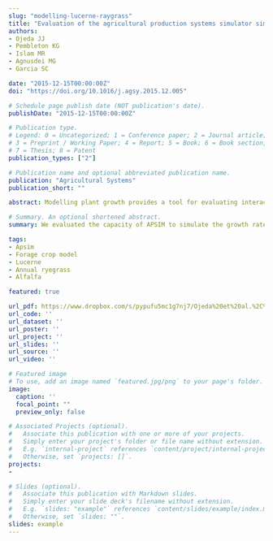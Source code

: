 ```yaml
---
slug: "modelling-lucerne-raygrass"
title: "Evaluation of the agricultural production systems simulator simulating Lucerne and annual ryegrass dry matter yield in the Argentine Pampas and south-eastern Australia"
authors:
- Ojeda JJ
- Pembleton KG
- Islam MR
- Agnusdei MG
- Garcia SC

date: "2015-12-15T00:00:00Z"
doi: "https://doi.org/10.1016/j.agsy.2015.12.005"

# Schedule page publish date (NOT publication's date).
publishDate: "2015-12-15T00:00:00Z"

# Publication type.
# Legend: 0 = Uncategorized; 1 = Conference paper; 2 = Journal article;
# 3 = Preprint / Working Paper; 4 = Report; 5 = Book; 6 = Book section;
# 7 = Thesis; 8 = Patent
publication_types: ["2"]

# Publication name and optional abbreviated publication name.
publication: "Agricultural Systems"
publication_short: ""

abstract: Modelling plant growth provides a tool for evaluating interactions between environment and management of forage crops for pasture-based livestock systems. Consequently, biophysical and farm systems models are becoming important tools for studying production systems that are based on forage crops. The Agricultural Production Systems Simulator (APSIM) is a model with the potential to compare the growth of annual forage crops and perennial pastures. However, information is limited about how accurately the Lucerne and Weed modules represent the growth and development of forage crops and pastures under different managements, soil types and environments in South America. This study evaluated the capacity of APSIM to simulate the growth rates and predict the dry matter (DM) yield of Lucerne (_Medicago sativa_ L.) and annual ryegrass (_Lolium multiflorum_ Lam.) in contrasting climatic regions of Argentina. In addition, at several Australian locations, DM yields of both crops were simulated to ensure that possible changes to the model not interfere with the robust APSIM performance that was already shown in south-eastern Australia. Initial simulations for Lucerne and ryegrass were made with original Lucerne and Weed modules of APSIM, respectively. Simulated DM yield was then compared with field data collected from the same crops grown in five locations in the Argentine Pampas and seven locations in south-eastern Australia over 5 of years. APSIM predicted DM yield of Lucerne at each harvest with reasonable accuracy [0.59, 0.77 and 0.77 for R2, correlation coefficient and concordance correlation coefficient (CCC), respectively]. However, these statistics improved when the DM yield was analysed by annual accumulation, with values of 0.87, 0.93 and 0.92 for R2, correlation coefficient and CCC, respectively. APSIM, generally, over-predicted DM yield of annual ryegrass at the first harvest. Nonetheless, when the Weed module was modified through changes in phenology and transpiration efficiency, performance improved (values of 0.89, 0.94 and 0.93 for R2, correlation coefficient and CCC, respectively). This study showed that annual DM yield of Lucerne can be successfully modelled by the APSIM Lucerne module without any modifications, using a crop modelling approach. However, successfully modelling of Lucerne DM yield by harvest will require further development of the model. Moreover, modification of model parameters associated with phenology and transpiration was required to enable the Weed module of APSIM simulate growth and yield of annual ryegrass in a range of geographic locations within the Argentine Pampas.

# Summary. An optional shortened abstract.
summary: We evaluated the capacity of APSIM to simulate the growth rates and predict the dry matter yield of Lucerne (_Medicago sativa_ L.) and annual ryegrass (_Lolium multiflorum_ Lam.) in contrasting climatic regions of Argentina and Australia.

tags:
- Apsim
- Forage crop model
- Lucerne
- Annual ryegrass
- Alfalfa

featured: true

url_pdf: https://www.dropbox.com/s/pypufu5mc1g7nj7/Ojeda%20et%20al.%2C%202016%20AS.pdf?dl=0
url_code: ''
url_dataset: ''
url_poster: ''
url_project: ''
url_slides: ''
url_source: ''
url_video: ''

# Featured image
# To use, add an image named `featured.jpg/png` to your page's folder. 
image:
  caption: ''
  focal_point: ""
  preview_only: false

# Associated Projects (optional).
#   Associate this publication with one or more of your projects.
#   Simply enter your project's folder or file name without extension.
#   E.g. `internal-project` references `content/project/internal-project/index.md`.
#   Otherwise, set `projects: []`.
projects:
- 

# Slides (optional).
#   Associate this publication with Markdown slides.
#   Simply enter your slide deck's filename without extension.
#   E.g. `slides: "example"` references `content/slides/example/index.md`.
#   Otherwise, set `slides: ""`.
slides: example
---
```

